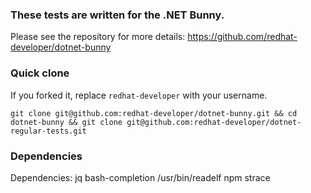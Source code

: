 ### These tests are written for the .NET Bunny.

Please see the repository for more details: https://github.com/redhat-developer/dotnet-bunny

### Quick clone

If you forked it, replace `redhat-developer` with your username.

```
git clone git@github.com:redhat-developer/dotnet-bunny.git && cd dotnet-bunny && git clone git@github.com:redhat-developer/dotnet-regular-tests.git
```

### Dependencies

Dependencies: jq bash-completion /usr/bin/readelf npm strace

